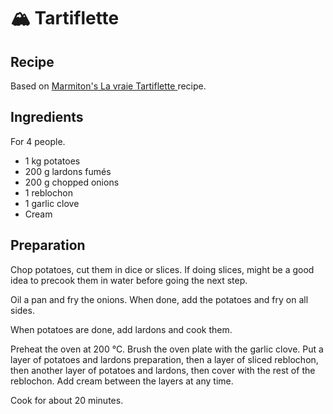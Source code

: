 # 🏔 Tartiflette

## Recipe

Based on [Marmiton's La vraie Tartiflette ][marmiton] recipe.

[marmiton]: https://www.marmiton.org/recettes/recette_la-vraie-tartiflette_17634.aspx

## Ingredients

For 4 people.

* 1 kg potatoes
* 200 g lardons fumés
* 200 g chopped onions
* 1 reblochon
* 1 garlic clove
* Cream

## Preparation

Chop potatoes, cut them in dice or slices. If doing slices, might be a
good idea to precook them in water before going the next step.

Oil a pan and fry the onions. When done, add the potatoes and fry on all
sides.

When potatoes are done, add lardons and cook them.

Preheat the oven at 200 °C. Brush the oven plate with the garlic clove.
Put a layer of potatoes and lardons preparation, then a layer of sliced
reblochon, then another layer of potatoes and lardons, then cover with
the rest of the reblochon. Add cream between the layers at any time.

Cook for about 20 minutes.

